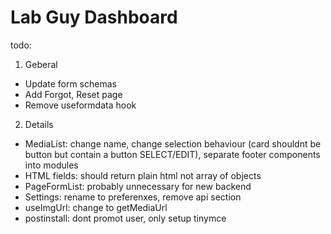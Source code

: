 # Lab Guy Dashboard
todo:
1. Geberal
+ Update form schemas
+ Add Forgot, Reset page 
+ Remove useformdata hook
2. Details
+ MediaList: change name, change selection behaviour (card shouldnt be button but contain a button SELECT/EDIT), separate footer components into modules
+ HTML fields: should return plain html not array of objects
+ PageFormList: probably unnecessary for new backend
+ Settings: rename to preferenxes, remove api section
+ useImgUrl: change to getMediaUrl 
+ postinstall: dont promot user, only setup tinymce